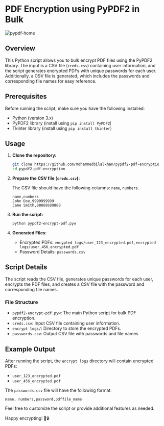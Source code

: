 
# PDF Encryption using PyPDF2 in Bulk

![pypdf-home](https://github.com/mohammedbilalkhan/pypdf2-pdf-encryption/assets/156965348/9b0b8635-ab90-46da-928b-d649f824a3f7)

## Overview

This Python script allows you to bulk encrypt PDF files using the PyPDF2 library. The input is a CSV file (`creds.csv`) containing user information, and the script generates encrypted PDFs with unique passwords for each user. Additionally, a CSV file is generated, which includes the passwords and corresponding file names for easy reference.

## Prerequisites

Before running the script, make sure you have the following installed:

- Python (version 3.x)
- PyPDF2 library (install using `pip install PyPDF2`)
- Tkinter library (install using `pip install tkinter`)

## Usage

1. **Clone the repository:**

   ```bash
   git clone https://github.com/mohammedbilalkhan/pypdf2-pdf-encryption.git
   cd pypdf2-pdf-encryption
   ```

2. **Prepare the CSV file (`creds.csv`):**

   The CSV file should have the following columns: `name`, `numbers`.

   ```csv
   name,numbers
   John Doe,9999999999
   Jane Smith,88888888888
   ```

3. **Run the script:**

   ```bash
   python pypdf2-encrypt-pdf.pyw
   ```

4. **Generated Files:**

   - Encrypted PDFs: `encypted logs/user_123_encrypted.pdf`, `encrypted logs/user_456_encrypted.pdf`
   - Password Details: `passwords.csv`

## Script Details

The script reads the CSV file, generates unique passwords for each user, encrypts the PDF files, and creates a CSV file with the password and corresponding file names.

### File Structure

- `pypdf2-encrypt-pdf.pyw`: The main Python script for bulk PDF encryption.
- `creds.csv`: Input CSV file containing user information.
- `encrypt logs/`: Directory to store the encrypted PDFs.
- `passwords.csv`: Output CSV file with passwords and file names.

## Example Output

After running the script, the `encrypt logs` directory will contain encrypted PDFs:

- `user_123_encrypted.pdf`
- `user_456_encrypted.pdf`

The `passwords.csv` file will have the following format:

```csv
name, numbers,password,pdffile_name
```

Feel free to customize the script or provide additional features as needed.

Happy encrypting! 📄🔒

